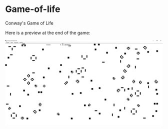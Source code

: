 # Game-of-life
Conway's Game of Life

Here is a preview at the end of the game:

![SAMPLE.jpg example](
https://github.com/fredatgithub/Game-of-life/blob/master/SAMPLE.jpg)
